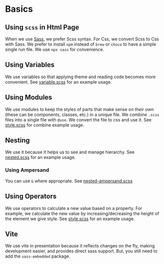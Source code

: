 # Basics

## Using `scss` in Html Page

When we use [Sass](https://sass-lang.com/), we prefer Scss syntax. For Css, we
convert Scss to Css with Sass. We prefer to install `npm` instead of `brew` or
`choco` to have a simple single run file. We use `npx sass` for convenience.

## Using Variables

We use variables so that applying theme and reading code becomes more
convenient. See [variable.scss](sass/variable.scss) for an example usage.

## Using Modules

We use modules to keep the styles of parts that make sense on their own (these
can be components, classes, etc.) in a unique file. We combine `.scss` files
into a single file with `@use`. We convert the file to css and use it. See
[style.scss](sass/style.scss) for combine example usage.

## Nesting

We use it because it helps us to see and manage hierarchy. See
[nested.scss](sass/nested.scss) for an example usage.

### Using Ampersand

You can use `&` where appropriate. See
[nested-ampersand.scss](sass/nested-ampersand.scss)

## Using Operators

We use operators to calculate a new value based on a property. For example, we
calculate the new value by increasing/decreasing the height of the element we
give style. See [style.scss](sass/style.scss) for an example usage.

## Vite

We use vite in presentation because it reflects changes on the fly, making
development easier, and provides direct sass support. But, you still need to add
the `sass-embedded` package.
